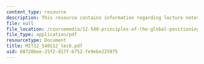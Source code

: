 ```yaml
---
content_type: resource
description: This resource contains information regarding lecture notes.
file: null
file_location: /coursemedia/12-540-principles-of-the-global-positioning-system-spring-2012/68728bee25f2d17fb752fe9ebe225975_MIT12_540S12_lec6.pdf
file_type: application/pdf
resourcetype: Document
title: MIT12_540S12_lec6.pdf
uid: 68728bee-25f2-d17f-b752-fe9ebe225975
---
```

